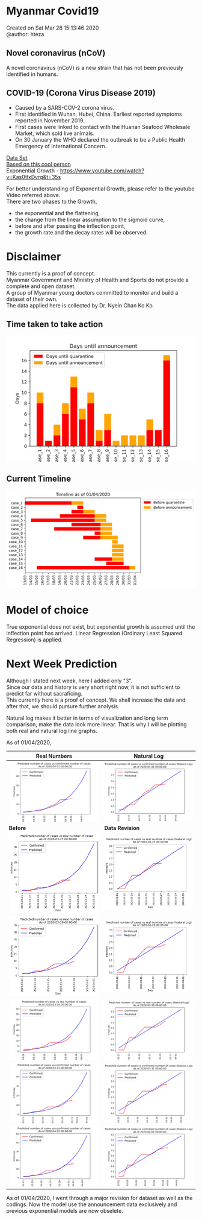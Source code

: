 # Myanmar Covid19

Created on Sat Mar 28 15:13:46 2020 <br>
@author: hteza

## Novel coronavirus (nCoV)
A novel coronavirus (nCoV) is a new strain that has not been previously identified in humans.

## COVID-19 (Corona Virus Disease 2019)
* Caused by a SARS-COV-2 corona virus.
* First identified in Wuhan, Hubei, China. Earliest reported symptoms reported in November 2019.
* First cases were linked to contact with the Huanan Seafood Wholesale Market, which sold live animals.
* On 30 January the WHO declared the outbreak to be a Public Health Emergency of International Concern.

[Data Set](https://docs.google.com/spreadsheets/d/1-Csmn_rXTQvnkJR8tnFkQEyKBnhq8fz-YxyHidhONiI/edit?usp=sharing) <br>
[Based on this cool person](https://jooskorstanje.com/modeling-exponential-growth-corona.html) <br>
Exponential Growth - https://www.youtube.com/watch?v=Kas0tIxDvrg&t=35s

For better understanding of Exponential Growth, please refer to the youtube Video referred above.<br>
There are two phases to the Growth, 
  * the exponential and the flattening,<br>
  * the change from the linear assumption to the sigmoid curve, <br>
  * before and after passing the inflection point, <br>
  * the growth rate and the decay rates will be observed.

# Disclaimer

This currently is a proof of concept.<br> 
Myanmar Government and Ministry of Health and Sports do not provide a complete and open dataset. <br>
A group of Myanmar young doctors committed to monitor and build a dataset of their own. <br>
The data applied here is collected by Dr. Nyein Chan Ko Ko. <br>

## Time taken to take action

![](/timelines/2020-04-01&#32;00_00_00_time_for_action.svg)

## Current Timeline

![](/timelines/2020-04-01&#32;00_00_00_timeline.svg)

# Model of choice

True exponential does not exist, but exponential growth is assumed until the inflection point has arrived. Linear Regression (Ordinary Least Squared Regression) is applied.

# Next Week Prediction

Although I stated next week, here I added only "3". <br>
Since our data and history is very short right now, it is not sufficient to predict far without sacraficing. <br> 
This currently here is a proof of concept. We shall increase the data and after that, we should pursure further analysis. <br>

Natural log makes it better in terms of visualization and long term comparison, make the data look more linear. That is why I will be plotting both real and natural log line graphs.<br>

 As of 01/04/2020,
 
 | Real Numbers | Natural Log |
 |-|-|
 |![](/plots_after_revision/2020-04-01&#32;00_00_00_real.svg)|![](/plots_after_revision/2020-04-01&#32;00_00_00_log.svg)|
 |__**Before**__|__**Data Revision**__|
 |![](/plots/200327_real.png)|![](/plots/200327_log.png)|
 |![](/plots/200329_real.png)|![](/plots/200329_log.png)|
 |![](/plots/2020-03-30&#32;00_00_00_real.svg)|![](/plots/2020-03-30&#32;00_00_00_log.svg)|
 |![](/plots/2020-03-31&#32;00_00_00_real.svg)|![](/plots/2020-03-31&#32;00_00_00_log.svg)|
 |![](/plots/2020-04-01&#32;00_00_00_real.svg)|![](/plots/2020-04-01&#32;00_00_00_log.svg)|
 
 As of 01/04/2020,
 I went through a major revision for dataset as well as the codings. Now the model use the announcement data exclusively and previous exponential models are now obselete.
